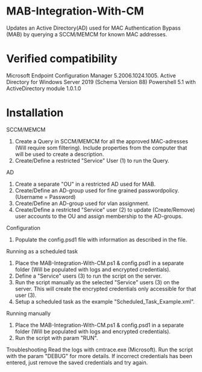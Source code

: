# MAB-Integration-With-CM
Updates an Active Directory(AD) used for MAC Authentication Bypass (MAB) by querying a SCCM/MEMCM for known MAC addresses.

# Verified compatibility
Microsoft Endpoint Configuration Manager 5.2006.1024.1005.
Active Directory for Windows Server 2019 (Schema Version 88)
Powershell 5.1 with ActiveDirectory module 1.0.1.0

# Installation
SCCM/MEMCM
1. Create a Query in SCCM/MEMCM for all the approved MAC-adresses (Will require som filtering). Include properties from the computer that will be used to create a description. 
2. Create/Define a restricted "Service" User (1) to run the Query.

AD
1. Create a separate "OU" in a restricted AD used for MAB. 
2. Create/Define an AD-group used for fine grained passwordpolicy. (Username = Password)
3. Create/Define an AD-group used for vlan assignment.
4. Create/Define a restricted "Service" user (2) to update (Create/Remove) user accounts to the OU and assign membership to the AD-groups.

Configuration
1. Populate the config.psd1 file with information as described in the file.

Running as a scheduled task
1. Place the MAB-Integration-With-CM.ps1 & config.psd1 in a separate folder (Will be populated with logs and encrypted credentials).
2. Define a "Service" users (3) to run the script on the server.
3. Run the script manually as the selected "Service" users (3) on the server. This will create the encrypted credentials only accessible for that user (3).
3. Setup a scheduled task as the example "Scheduled_Task_Example.xml".

Running manually
1. Place the MAB-Integration-With-CM.ps1 & config.psd1 in a separate folder (Will be populated with logs and encrypted credentials).
2. Run the script with param "RUN".

Troubleshooting
Read the logs with cmtrace.exe (Microsoft). 
Run the script with the param "DEBUG" for more details.
If incorrect credentials has been entered, just remove the saved credentials and try again. 
